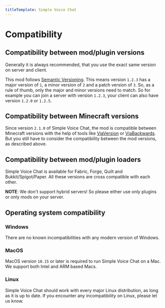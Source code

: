 ```yaml
---
titleTemplate: Simple Voice Chat
---
```


# Compatibility

## Compatibility between mod/plugin versions

Generally it is always recommended, that you use the exact same version on server and client.


This mod follows [Semantic Versioning](https://semver.org/).
This means version `1.2.3` has a major version of `1`, a minor version of `2` and a patch version of `3`.
So, as a rule of thumb, only the major and minor versions need to match.
So for example you can join a server with version `1.2.3`, your client can also have version `1.2.0` or `1.2.5`.

## Compatibility between Minecraft versions

Since version `2.1.0` of Simple Voice Chat, the mod is compatible between Minecraft versions with the help of tools like [ViaVersion](https://www.spigotmc.org/resources/viaversion.19254/) or [ViaBackwards](https://www.spigotmc.org/resources/viabackwards.27448/).
But you still have to consider the compatibility between the mod versions, as described above.

## Compatibility between mod/plugin loaders

Simple Voice Chat is available for Fabric, Forge, Quilt and Bukkit/Spigot/Paper.
All these versions are cross compatible with each other.

**NOTE**: We don't support hybrid servers! So please either use only plugins or only mods on your server.

## Operating system compatibility

### Windows

There are no known incompatibilities with any modern version of Windows.

### MacOS

MacOS version `10.15` or later is required to run Simple Voice Chat on a Mac.
We support both Intel and ARM based Macs.

### Linux

Simple Voice Chat should work with every major Linux distribution, as long as it is up to date.
If you encounter any incompatibility on Linux, please let us know.
